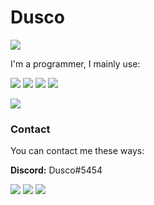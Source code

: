 <h1>Dusco</h1>

![](https://komarev.com/ghpvc/?username=Dusco&color=eb3102) 


I'm a programmer, I mainly use:

<img src="https://img.shields.io/badge/C%23-239120?style=for-the-badge&logo=c-sharp&logoColor=white"> <img src="https://img.shields.io/badge/Python-FFD43B?style=for-the-badge&logo=python&logoColor=blue"> <img src="https://img.shields.io/badge/HTML5-E34F26?style=for-the-badge&logo=html5&logoColor=white"> <img src="https://img.shields.io/badge/JavaScript-323330?style=for-the-badge&logo=javascript&logoColor=F7DF1E"> 

<img src="https://img.shields.io/badge/VSCode-0078D4?style=for-the-badge&logo=visual%20studio%20code&logoColor=white"> 

<h3>Contact</h3>

You can contact me these ways:

**Discord:** Dusco#5454

<img src="https://img.shields.io/badge/.NET-512BD4?style=for-the-badge&logo=dotnet&logoColor=white"> <img src="https://img.shields.io/badge/Windows-0078D6?style=for-the-badge&logo=windows&logoColor=white"> <img src="https://img.shields.io/badge/Xbox-107C10?style=for-the-badge&logo=xbox&logoColor=white"> 

